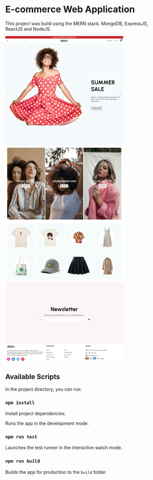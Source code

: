 # E-commerce Web Application

This project was build using the MERN stack. MongoDB, ExpressJS, ReactJS and NodeJS.

![This is an image](./src/images/e-commerce-app.jpeg)

## Available Scripts

In the project directory, you can run:

### `npm install`

Install project dependencies.

Runs the app in the development mode.

### `npm run test`

Launches the test runner in the interactive watch mode.

### `npm run build`

Builds the app for production to the `build` folder.
